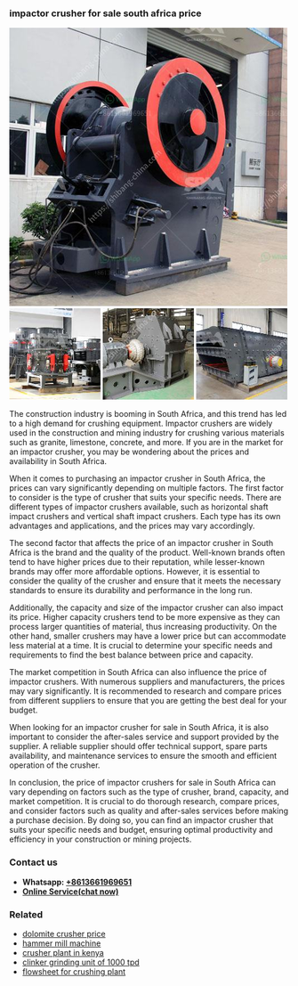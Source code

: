 <h3>impactor crusher for sale south africa price</h3><img src='1704856652.jpg' alt=''><p>The construction industry is booming in South Africa, and this trend has led to a high demand for crushing equipment. Impactor crushers are widely used in the construction and mining industry for crushing various materials such as granite, limestone, concrete, and more. If you are in the market for an impactor crusher, you may be wondering about the prices and availability in South Africa.</p><p>When it comes to purchasing an impactor crusher in South Africa, the prices can vary significantly depending on multiple factors. The first factor to consider is the type of crusher that suits your specific needs. There are different types of impactor crushers available, such as horizontal shaft impact crushers and vertical shaft impact crushers. Each type has its own advantages and applications, and the prices may vary accordingly.</p><p>The second factor that affects the price of an impactor crusher in South Africa is the brand and the quality of the product. Well-known brands often tend to have higher prices due to their reputation, while lesser-known brands may offer more affordable options. However, it is essential to consider the quality of the crusher and ensure that it meets the necessary standards to ensure its durability and performance in the long run.</p><p>Additionally, the capacity and size of the impactor crusher can also impact its price. Higher capacity crushers tend to be more expensive as they can process larger quantities of material, thus increasing productivity. On the other hand, smaller crushers may have a lower price but can accommodate less material at a time. It is crucial to determine your specific needs and requirements to find the best balance between price and capacity.</p><p>The market competition in South Africa can also influence the price of impactor crushers. With numerous suppliers and manufacturers, the prices may vary significantly. It is recommended to research and compare prices from different suppliers to ensure that you are getting the best deal for your budget.</p><p>When looking for an impactor crusher for sale in South Africa, it is also important to consider the after-sales service and support provided by the supplier. A reliable supplier should offer technical support, spare parts availability, and maintenance services to ensure the smooth and efficient operation of the crusher.</p><p>In conclusion, the price of impactor crushers for sale in South Africa can vary depending on factors such as the type of crusher, brand, capacity, and market competition. It is crucial to do thorough research, compare prices, and consider factors such as quality and after-sales services before making a purchase decision. By doing so, you can find an impactor crusher that suits your specific needs and budget, ensuring optimal productivity and efficiency in your construction or mining projects.</p><h3>Contact us</h3><ul><li><strong>Whatsapp:&nbsp;<a href="https://wa.me/8613661969651">+8613661969651</a></strong></li><li><a href="https://swt.shibang-china.com/?git&amp;zhl&amp;impactor crusher for sale south africa price"><strong>Online Service(chat now)</strong></a></li></ul><h3>Related</h3><ul><li><a href='dolomite crusher price.md'>dolomite crusher price</a></li><li><a href='hammer mill machine.md'>hammer mill machine</a></li><li><a href='crusher plant in kenya.md'>crusher plant in kenya</a></li><li><a href='clinker grinding unit of 1000 tpd.md'>clinker grinding unit of 1000 tpd</a></li><li><a href='flowsheet for crushing plant.md'>flowsheet for crushing plant</a></li></ul>